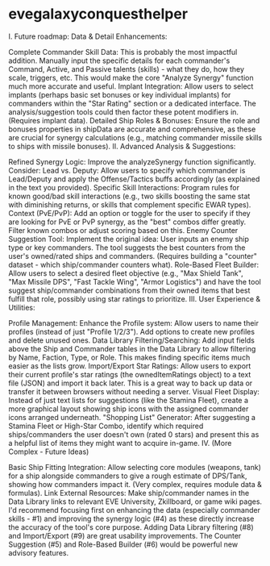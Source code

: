 # evegalaxyconquesthelper
I. Future roadmap: Data & Detail Enhancements:

Complete Commander Skill Data: This is probably the most impactful addition. Manually input the specific details for each commander's Command, Active, and Passive talents (skills) - what they do, how they scale, triggers, etc. This would make the core "Analyze Synergy" function much more accurate and useful.
Implant Integration: Allow users to select implants (perhaps basic set bonuses or key individual implants) for commanders within the "Star Rating" section or a dedicated interface. The analysis/suggestion tools could then factor these potent modifiers in. (Requires implant data).
Detailed Ship Roles & Bonuses: Ensure the role and bonuses properties in shipData are accurate and comprehensive, as these are crucial for synergy calculations (e.g., matching commander missile skills to ships with missile bonuses).
II. Advanced Analysis & Suggestions:

Refined Synergy Logic: Improve the analyzeSynergy function significantly. Consider:
Lead vs. Deputy: Allow users to specify which commander is Lead/Deputy and apply the Offense/Tactics buffs accordingly (as explained in the text you provided).
Specific Skill Interactions: Program rules for known good/bad skill interactions (e.g., two skills boosting the same stat with diminishing returns, or skills that complement specific EWAR types).
Context (PvE/PvP): Add an option or toggle for the user to specify if they are looking for PvE or PvP synergy, as the "best" combos differ greatly. Filter known combos or adjust scoring based on this.
Enemy Counter Suggestion Tool: Implement the original idea:
User inputs an enemy ship type or key commanders.
The tool suggests the best counters from the user's owned/rated ships and commanders. (Requires building a "counter" dataset - which ship/commander counters what).
Role-Based Fleet Builder: Allow users to select a desired fleet objective (e.g., "Max Shield Tank", "Max Missile DPS", "Fast Tackle Wing", "Armor Logistics") and have the tool suggest ship/commander combinations from their owned items that best fulfill that role, possibly using star ratings to prioritize.
III. User Experience & Utilities:

Profile Management: Enhance the Profile system:
Allow users to name their profiles (instead of just "Profile 1/2/3").
Add options to create new profiles and delete unused ones.
Data Library Filtering/Searching: Add input fields above the Ship and Commander tables in the Data Library to allow filtering by Name, Faction, Type, or Role. This makes finding specific items much easier as the lists grow.
Import/Export Star Ratings: Allow users to export their current profile's star ratings (the ownedItemRatings object) to a text file (JSON) and import it back later. This is a great way to back up data or transfer it between browsers without needing a server.
Visual Fleet Display: Instead of just text lists for suggestions (like the Stamina Fleet), create a more graphical layout showing ship icons with the assigned commander icons arranged underneath.
"Shopping List" Generator: After suggesting a Stamina Fleet or High-Star Combo, identify which required ships/commanders the user doesn't own (rated 0 stars) and present this as a helpful list of items they might want to acquire in-game.
IV. (More Complex - Future Ideas)

Basic Ship Fitting Integration: Allow selecting core modules (weapons, tank) for a ship alongside commanders to give a rough estimate of DPS/Tank, showing how commanders impact it. (Very complex, requires module data & formulas).
Link External Resources: Make ship/commander names in the Data Library links to relevant EVE University, Zkillboard, or game wiki pages.
I'd recommend focusing first on enhancing the data (especially commander skills - #1) and improving the synergy logic (#4) as these directly increase the accuracy of the tool's core purpose. Adding Data Library filtering (#8) and Import/Export (#9) are great usability improvements. The Counter Suggestion (#5) and Role-Based Builder (#6) would be powerful new advisory features.